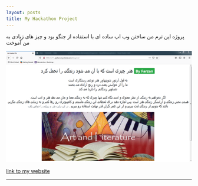 ```yaml
---
layout: posts
title: My Hackathon Project
---
```


پروژه این ترم من ساختن وب اپ ساده ای با استفاده از جنگو بود و چیز های زیادی به من آموخت


![please reload](../assets/images/website.PNG "http://99521271.pythonanywhere.com/blog/art/")

[link to my website](http://99521271.pythonanywhere.com/blog/art/)

---